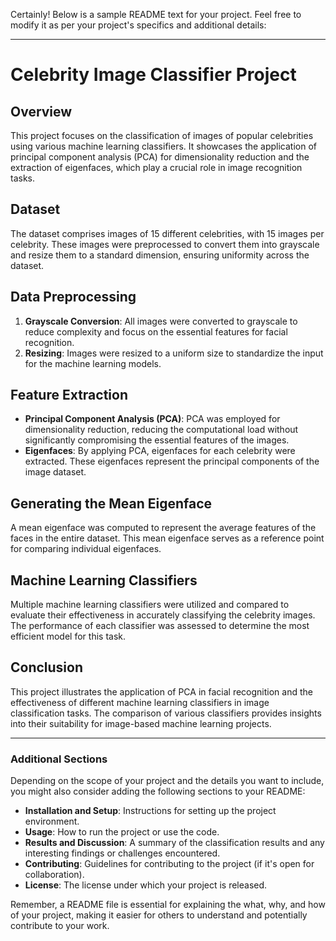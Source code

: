 Certainly! Below is a sample README text for your project. Feel free to modify it as per your project's specifics and additional details:

---

# Celebrity Image Classifier Project

## Overview
This project focuses on the classification of images of popular celebrities using various machine learning classifiers. It showcases the application of principal component analysis (PCA) for dimensionality reduction and the extraction of eigenfaces, which play a crucial role in image recognition tasks.

## Dataset
The dataset comprises images of 15 different celebrities, with 15 images per celebrity. These images were preprocessed to convert them into grayscale and resize them to a standard dimension, ensuring uniformity across the dataset.

## Data Preprocessing
1. **Grayscale Conversion**: All images were converted to grayscale to reduce complexity and focus on the essential features for facial recognition.
2. **Resizing**: Images were resized to a uniform size to standardize the input for the machine learning models.

## Feature Extraction
- **Principal Component Analysis (PCA)**: PCA was employed for dimensionality reduction, reducing the computational load without significantly compromising the essential features of the images.
- **Eigenfaces**: By applying PCA, eigenfaces for each celebrity were extracted. These eigenfaces represent the principal components of the image dataset.

## Generating the Mean Eigenface
A mean eigenface was computed to represent the average features of the faces in the entire dataset. This mean eigenface serves as a reference point for comparing individual eigenfaces.

## Machine Learning Classifiers
Multiple machine learning classifiers were utilized and compared to evaluate their effectiveness in accurately classifying the celebrity images. The performance of each classifier was assessed to determine the most efficient model for this task.

## Conclusion
This project illustrates the application of PCA in facial recognition and the effectiveness of different machine learning classifiers in image classification tasks. The comparison of various classifiers provides insights into their suitability for image-based machine learning projects.

---

### Additional Sections
Depending on the scope of your project and the details you want to include, you might also consider adding the following sections to your README:

- **Installation and Setup**: Instructions for setting up the project environment.
- **Usage**: How to run the project or use the code.
- **Results and Discussion**: A summary of the classification results and any interesting findings or challenges encountered.
- **Contributing**: Guidelines for contributing to the project (if it's open for collaboration).
- **License**: The license under which your project is released.

Remember, a README file is essential for explaining the what, why, and how of your project, making it easier for others to understand and potentially contribute to your work.